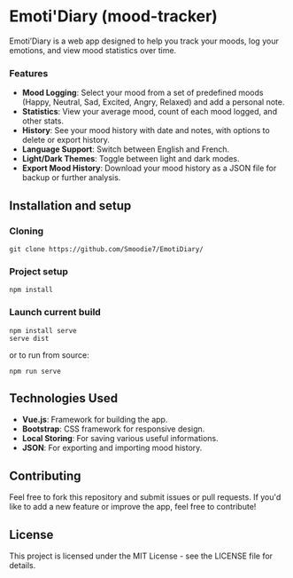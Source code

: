 # Emoti'Diary (mood-tracker)
Emoti’Diary is a web app designed to help you track your moods, log your emotions, and view mood statistics over time.
### Features
- **Mood Logging**: Select your mood from a set of predefined moods (Happy, Neutral, Sad, Excited, Angry, Relaxed) and add a personal note.
- **Statistics**: View your average mood, count of each mood logged, and other stats.
- **History**: See your mood history with date and notes, with options to delete or export history.
- **Language Support**: Switch between English and French.
- **Light/Dark Themes**: Toggle between light and dark modes.
- **Export Mood History**: Download your mood history as a JSON file for backup or further analysis.
## Installation and setup
### Cloning
```
git clone https://github.com/Smoodie7/EmotiDiary/
```
### Project setup
```
npm install
```
### Launch current build
```
npm install serve
serve dist
```
or to run from source:
```
npm run serve
```
## Technologies Used
- **Vue.js**: Framework for building the app.
- **Bootstrap**: CSS framework for responsive design.
- **Local Storing**: For saving various useful informations.
- **JSON**: For exporting and importing mood history.
## Contributing
Feel free to fork this repository and submit issues or pull requests. If you'd like to add a new feature or improve the app, feel free to contribute!
## License
This project is licensed under the MIT License - see the LICENSE file for details.
